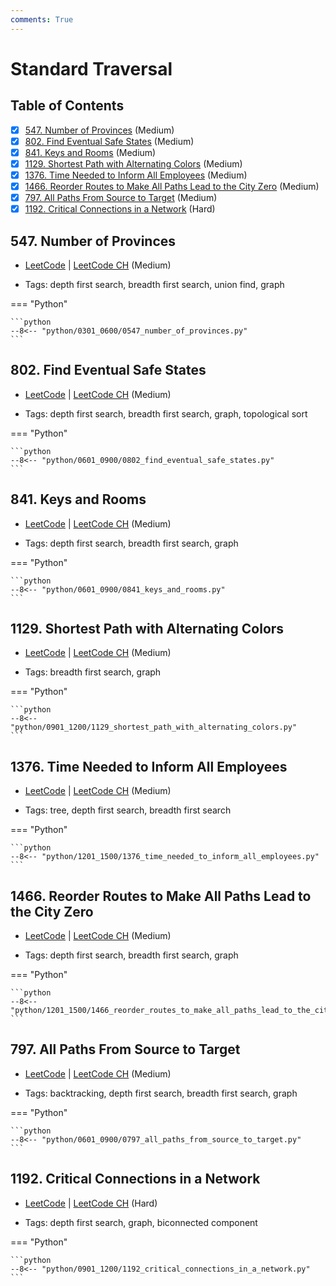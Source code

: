 ```yaml
---
comments: True
---
```


# Standard Traversal

## Table of Contents

- [x] [547. Number of Provinces](https://leetcode.cn/problems/number-of-provinces/) (Medium)
- [x] [802. Find Eventual Safe States](https://leetcode.cn/problems/find-eventual-safe-states/) (Medium)
- [x] [841. Keys and Rooms](https://leetcode.cn/problems/keys-and-rooms/) (Medium)
- [x] [1129. Shortest Path with Alternating Colors](https://leetcode.cn/problems/shortest-path-with-alternating-colors/) (Medium)
- [x] [1376. Time Needed to Inform All Employees](https://leetcode.cn/problems/time-needed-to-inform-all-employees/) (Medium)
- [x] [1466. Reorder Routes to Make All Paths Lead to the City Zero](https://leetcode.cn/problems/reorder-routes-to-make-all-paths-lead-to-the-city-zero/) (Medium)
- [x] [797. All Paths From Source to Target](https://leetcode.cn/problems/all-paths-from-source-to-target/) (Medium)
- [x] [1192. Critical Connections in a Network](https://leetcode.cn/problems/critical-connections-in-a-network/) (Hard)

## 547. Number of Provinces

-   [LeetCode](https://leetcode.com/problems/number-of-provinces/) | [LeetCode CH](https://leetcode.cn/problems/number-of-provinces/) (Medium)

-   Tags: depth first search, breadth first search, union find, graph

=== "Python"

    ```python
    --8<-- "python/0301_0600/0547_number_of_provinces.py"
    ```



## 802. Find Eventual Safe States

-   [LeetCode](https://leetcode.com/problems/find-eventual-safe-states/) | [LeetCode CH](https://leetcode.cn/problems/find-eventual-safe-states/) (Medium)

-   Tags: depth first search, breadth first search, graph, topological sort

=== "Python"

    ```python
    --8<-- "python/0601_0900/0802_find_eventual_safe_states.py"
    ```



## 841. Keys and Rooms

-   [LeetCode](https://leetcode.com/problems/keys-and-rooms/) | [LeetCode CH](https://leetcode.cn/problems/keys-and-rooms/) (Medium)

-   Tags: depth first search, breadth first search, graph

=== "Python"

    ```python
    --8<-- "python/0601_0900/0841_keys_and_rooms.py"
    ```



## 1129. Shortest Path with Alternating Colors

-   [LeetCode](https://leetcode.com/problems/shortest-path-with-alternating-colors/) | [LeetCode CH](https://leetcode.cn/problems/shortest-path-with-alternating-colors/) (Medium)

-   Tags: breadth first search, graph

=== "Python"

    ```python
    --8<-- "python/0901_1200/1129_shortest_path_with_alternating_colors.py"
    ```



## 1376. Time Needed to Inform All Employees

-   [LeetCode](https://leetcode.com/problems/time-needed-to-inform-all-employees/) | [LeetCode CH](https://leetcode.cn/problems/time-needed-to-inform-all-employees/) (Medium)

-   Tags: tree, depth first search, breadth first search

=== "Python"

    ```python
    --8<-- "python/1201_1500/1376_time_needed_to_inform_all_employees.py"
    ```



## 1466. Reorder Routes to Make All Paths Lead to the City Zero

-   [LeetCode](https://leetcode.com/problems/reorder-routes-to-make-all-paths-lead-to-the-city-zero/) | [LeetCode CH](https://leetcode.cn/problems/reorder-routes-to-make-all-paths-lead-to-the-city-zero/) (Medium)

-   Tags: depth first search, breadth first search, graph

=== "Python"

    ```python
    --8<-- "python/1201_1500/1466_reorder_routes_to_make_all_paths_lead_to_the_city_zero.py"
    ```



## 797. All Paths From Source to Target

-   [LeetCode](https://leetcode.com/problems/all-paths-from-source-to-target/) | [LeetCode CH](https://leetcode.cn/problems/all-paths-from-source-to-target/) (Medium)

-   Tags: backtracking, depth first search, breadth first search, graph

=== "Python"

    ```python
    --8<-- "python/0601_0900/0797_all_paths_from_source_to_target.py"
    ```



## 1192. Critical Connections in a Network

-   [LeetCode](https://leetcode.com/problems/critical-connections-in-a-network/) | [LeetCode CH](https://leetcode.cn/problems/critical-connections-in-a-network/) (Hard)

-   Tags: depth first search, graph, biconnected component

=== "Python"

    ```python
    --8<-- "python/0901_1200/1192_critical_connections_in_a_network.py"
    ```

